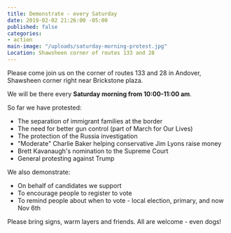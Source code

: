 ```yaml
---
title: Demonstrate - every Saturday
date: 2019-02-02 21:26:00 -05:00
published: false
categories:
- action
main-image: "/uploads/saturday-morning-protest.jpg"
Location: Shawsheen corner of routes 133 and 28
---
```


Please come join us on the corner of routes 133 and 28 in Andover, Shawsheen corner right near Brickstone plaza. 

We will be there every **Saturday morning from 10:00-11:00 am**. 

So far we have protested:
* The separation of immigrant families at the border
* The need for better gun control (part of March for Our Lives)
* The protection of the Russia investigation
* "Moderate" Charlie Baker helping conservative Jim Lyons raise money
* Brett Kavanaugh's nomination to the Supreme Court
* General protesting against Trump

We also demonstrate: 
* On behalf of candidates we support
* To encourage people to register to vote
* To remind people about when to vote - local election, primary, and now Nov 6th

Please bring signs, warm layers and friends. All are welcome - even dogs!